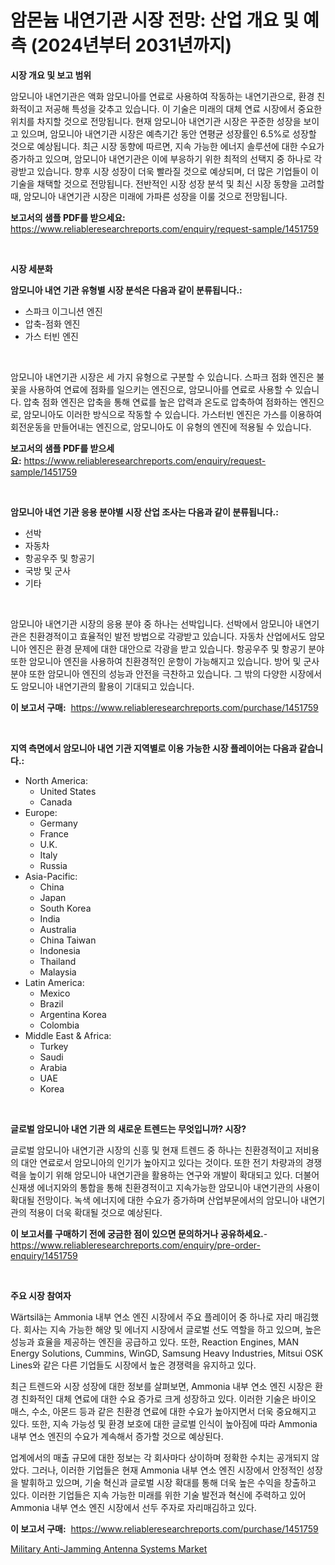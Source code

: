 <p><h1>암몬늄 내연기관 시장 전망: 산업 개요 및 예측 (2024년부터 2031년까지)</h1></p><p><strong>시장 개요 및 보고 범위</strong></p>
<p><p>암모니아 내연기관은 액화 암모니아를 연료로 사용하여 작동하는 내연기관으로, 환경 친화적이고 저공해 특성을 갖추고 있습니다. 이 기술은 미래의 대체 연료 시장에서 중요한 위치를 차지할 것으로 전망됩니다. 현재 암모니아 내연기관 시장은 꾸준한 성장을 보이고 있으며, 암모니아 내연기관 시장은 예측기간 동안 연평균 성장률인 6.5%로 성장할 것으로 예상됩니다. 최근 시장 동향에 따르면, 지속 가능한 에너지 솔루션에 대한 수요가 증가하고 있으며, 암모니아 내연기관은 이에 부응하기 위한 최적의 선택지 중 하나로 각광받고 있습니다. 향후 시장 성장이 더욱 빨라질 것으로 예상되며, 더 많은 기업들이 이 기술을 채택할 것으로 전망됩니다. 전반적인 시장 성장 분석 및 최신 시장 동향을 고려할 때, 암모니아 내연기관 시장은 미래에 가파른 성장을 이룰 것으로 전망됩니다.</p></p>
<p><strong>보고서의 샘플 PDF를 받으세요:</strong> <a href="https://www.reliableresearchreports.com/enquiry/request-sample/1451759">https://www.reliableresearchreports.com/enquiry/request-sample/1451759</a></p>
<p>&nbsp;</p>
<p><strong>시장 세분화</strong></p>
<p><strong>암모니아 내연 기관 유형별 시장 분석은 다음과 같이 분류됩니다.:</strong></p>
<p><ul><li>스파크 이그니션 엔진</li><li>압축-점화 엔진</li><li>가스 터빈 엔진</li></ul></p>
<p>&nbsp;</p>
<p><p>암모니아 내연기관 시장은 세 가지 유형으로 구분할 수 있습니다. 스파크 점화 엔진은 불꽃을 사용하여 연료에 점화를 일으키는 엔진으로, 암모니아를 연료로 사용할 수 있습니다. 압축 점화 엔진은 압축을 통해 연료를 높은 압력과 온도로 압축하여 점화하는 엔진으로, 암모니아도 이러한 방식으로 작동할 수 있습니다. 가스터빈 엔진은 가스를 이용하여 회전운동을 만들어내는 엔진으로, 암모니아도 이 유형의 엔진에 적용될 수 있습니다.</p></p>
<p><strong>보고서의 샘플 PDF를 받으세요:</strong>&nbsp;<a href="https://www.reliableresearchreports.com/enquiry/request-sample/1451759">https://www.reliableresearchreports.com/enquiry/request-sample/1451759</a></p>
<p>&nbsp;</p>
<p><strong> 암모니아 내연 기관 응용 분야별 시장 산업 조사는 다음과 같이 분류됩니다.:</strong></p>
<p><ul><li>선박</li><li>자동차</li><li>항공우주 및 항공기</li><li>국방 및 군사</li><li>기타</li></ul></p>
<p>&nbsp;</p>
<p><p>암모니아 내연기관 시장의 응용 분야 중 하나는 선박입니다. 선박에서 암모니아 내연기관은 친환경적이고 효율적인 발전 방법으로 각광받고 있습니다. 자동차 산업에서도 암모니아 엔진은 환경 문제에 대한 대안으로 각광을 받고 있습니다. 항공우주 및 항공기 분야 또한 암모니아 엔진을 사용하여 친환경적인 운항이 가능해지고 있습니다. 방어 및 군사 분야 또한 암모니아 엔진의 성능과 안전을 극찬하고 있습니다. 그 밖의 다양한 시장에서도 암모니아 내연기관의 활용이 기대되고 있습니다.</p></p>
<p><strong>이 보고서 구매:</strong>&nbsp; <a href="https://www.reliableresearchreports.com/purchase/1451759">https://www.reliableresearchreports.com/purchase/1451759</a></p>
<p>&nbsp;</p>
<p><strong>지역 측면에서 암모니아 내연 기관 지역별로 이용 가능한 시장 플레이어는 다음과 같습니다.:</strong></p>
<p><ul>
    <li>
        North America:
        <ul>
            <li>United States</li>
            <li>Canada</li>
        </ul>
    </li>
    <li>
        Europe:
        <ul>
            <li>Germany</li>
            <li>France</li>
            <li>U.K.</li>
            <li>Italy</li>
            <li>Russia</li>
        </ul>
    </li>
    <li>
        Asia-Pacific:
        <ul>
            <li>China</li>
            <li>Japan</li>
            <li>South Korea</li>
            <li>India</li>
            <li>Australia</li>
            <li>China Taiwan</li>
            <li>Indonesia</li>
            <li>Thailand</li>
            <li>Malaysia</li>
        </ul>
    </li>
    <li>
        Latin America:
        <ul>
            <li>Mexico</li>
            <li>Brazil</li>
            <li>Argentina Korea</li>
            <li>Colombia</li>
        </ul>
    </li>
    <li>
        Middle East & Africa:
        <ul>
            <li>Turkey</li>
            <li>Saudi</li>
            <li>Arabia</li>
            <li>UAE</li>
            <li>Korea</li>
        </ul>
    </li>
    </ul></p>
<p>&nbsp;</p>
<p><strong>글로벌 암모니아 내연 기관 의 새로운 트렌드는 무엇입니까? 시장?</strong></p>
<p><p>글로벌 암모니아 내연기관 시장의 신흥 및 현재 트렌드 중 하나는 친환경적이고 저비용의 대안 연료로서 암모니아의 인기가 높아지고 있다는 것이다. 또한 전기 차량과의 경쟁력을 높이기 위해 암모니아 내연기관을 활용하는 연구와 개발이 확대되고 있다. 더불어 신재생 에너지와의 통합을 통해 친환경적이고 지속가능한 암모니아 내연기관의 사용이 확대될 전망이다. 녹색 에너지에 대한 수요가 증가하며 산업부문에서의 암모니아 내연기관의 적용이 더욱 확대될 것으로 예상된다.</p></p>
<p><strong>이 보고서를 구매하기 전에 궁금한 점이 있으면 문의하거나 공유하세요.</strong>- <a href="https://www.reliableresearchreports.com/enquiry/pre-order-enquiry/1451759">https://www.reliableresearchreports.com/enquiry/pre-order-enquiry/1451759</a></p>
<p>&nbsp;</p>
<p><strong>주요 시장 참여자</strong></p>
<p><p>Wärtsilä는 Ammonia 내부 연소 엔진 시장에서 주요 플레이어 중 하나로 자리 매김했다. 회사는 지속 가능한 해양 및 에너지 시장에서 글로벌 선도 역할을 하고 있으며, 높은 성능과 효율을 제공하는 엔진을 공급하고 있다. 또한, Reaction Engines, MAN Energy Solutions, Cummins, WinGD, Samsung Heavy Industries, Mitsui OSK Lines와 같은 다른 기업들도 시장에서 높은 경쟁력을 유지하고 있다.</p><p>최근 트렌드와 시장 성장에 대한 정보를 살펴보면, Ammonia 내부 연소 엔진 시장은 환경 친화적인 대체 연료에 대한 수요 증가로 크게 성장하고 있다. 이러한 기술은 바이오 매스, 수소, 아몬드 등과 같은 친환경 연료에 대한 수요가 높아지면서 더욱 중요해지고 있다. 또한, 지속 가능성 및 환경 보호에 대한 글로벌 인식이 높아짐에 따라 Ammonia 내부 연소 엔진의 수요가 계속해서 증가할 것으로 예상된다.</p><p>업계에서의 매출 규모에 대한 정보는 각 회사마다 상이하며 정확한 수치는 공개되지 않았다. 그러나, 이러한 기업들은 현재 Ammonia 내부 연소 엔진 시장에서 안정적인 성장을 발휘하고 있으며, 기술 혁신과 글로벌 시장 확대를 통해 더욱 높은 수익을 창출하고 있다. 이러한 기업들은 지속 가능한 미래를 위한 기술 발전과 혁신에 주력하고 있어 Ammonia 내부 연소 엔진 시장에서 선두 주자로 자리매김하고 있다.</p></p>
<p><strong>이 보고서 구매:</strong>&nbsp;&nbsp;<a href="https://www.reliableresearchreports.com/purchase/1451759">https://www.reliableresearchreports.com/purchase/1451759</a></p>
<p><p><a href="https://github.com/danielneavesallisons03mba/Market-Research-Report-List-1/blob/main/military-anti-jamming-antenna-systems-market.md">Military Anti-Jamming Antenna Systems Market</a></p></p>
